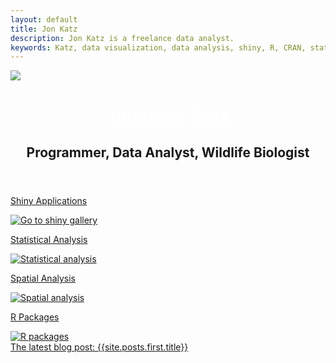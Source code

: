 ```yaml
---
layout: default
title: Jon Katz
description: Jon Katz is a freelance data analyst.
keywords: Katz, data visualization, data analysis, shiny, R, CRAN, statistics
---
```

<!-- HEADER -->
<div id="header_wrap" class="outer topelement">
    <div class="row">
        <div class="col-sm-4">
            <img id="headerimg" src="{{ BASE_PATH }}/assets/images_sm/plot.png">
        </div>
        <div class="col-sm-8">
            <header id="index_inner" class="inner">
                <a style="color:#fff;" href="https://jonkatz2.github.io/"><h1 id="project_title">Jonathan Katz</h1></a>
                <h2 id="project_tagline">Programmer, Data Analyst, Wildlife Biologist</h2>
            </header>
        </div>
    </div>  
<!--          {% if site.show_downloads %}-->
<!--            <section id="downloads">-->
<!--              <a class="zip_download_link" href="{{ site.github.zip_url }}">Download this project as a .zip file</a>-->
<!--              <a class="tar_download_link" href="{{ site.github.tar_url }}">Download this project as a tar.gz file</a>-->
<!--            </section>-->
<!--          {% endif %}-->
</div>



<div class="container-fluid">
  <div class="row">
<!--    <div class="col-sm-3">-->
      <a href="/shiny" class="mygrid">
        <p class="gridtitle">Shiny Applications</p>
        <img class="gridimg" src="{{ BASE_PATH }}/assets/images_sm/grab1_sq.png" alt="Go to shiny gallery">
      </a>
<!--    </div>-->
<!--    <div class="col-sm-3">-->
<!--      <a href="/shiny" class="mygrid">-->
<!--        <p class="gridtitle">Server-side Coding</p>-->
<!--        <img class="gridimg" src="{{ BASE_PATH }}/assets/images_sm/flowpart_sq.png" alt="Application planning">-->
<!--      </a>-->
<!--    </div>-->
<!--    <div class="col-sm-3">-->
      <a href="/shiny" class="mygrid">
        <p class="gridtitle">Statistical Analysis</p>
        <img class="gridimg" src="{{ BASE_PATH }}/assets/images_sm/stratifiedParams_closed_sq.png" alt="Statistical analysis">
      </a>
<!--    </div>-->
<!--    <div class="col-sm-3">-->
      <a href="/spatials" class="mygrid">
<!--      <a href="https://jonkatz2.github.io/2017/11/15/interpolating-points-to-raster-in-r" class="mygrid">-->
        <p class="gridtitle">Spatial Analysis</p>
        <img class="gridimg" src="{{ BASE_PATH }}/assets/images_sm/rastermap_sq.png" alt="Spatial analysis">
      </a>
<!--    </div>-->
<!--    <div class="col-sm-3">-->
      <a href="http://jonkatz2.github.io/monitoR" class="mygrid">
        <p class="gridtitle">R Packages</p>
        <img class="gridimg" src="{{ BASE_PATH }}/assets/images_sm/monitor_sq.png" alt="R packages">
      </a>
<!--    </div>-->
  </div>
  <div class="row">
    <div id="blogbanner">
      <a href="{{site.posts.first.url}}">The latest blog post: {{site.posts.first.title}}</a>
    </div>
  </div>
</div>

<!--    <div style="font-size:1.25em;font-weight:bold;text-align:center;">-->
<!--        <p>Freelance R Programming, Data Analysis, and Shiny Engineer</p>-->
<!--    </div>-->
<!--    <p>Lately I have been writing lots of shiny applications. R does not run natively in a web browser, but it has many native and contributed entry points to exchange objects with other languages. The Shiny package from RStudio allows R and javascript to exchange information, along with a host of R functions to build HTML inputs. Using Shiny it is easy to make a dataset not only public, but publicly explorable, and applications are easy to build, easy to host, and easy to maintain.</p>-->
<!--    -->
<!--    <p>Here are a few public applications I recently completed. The titles and images link to live applications; if I am self-hosting them and they do not load, I am probably out of time in my account. Send me a note and I'll make sure you can explore them.</p>-->
<!--    -->
<!--    <p>You might also want to <a href="http://jonkatz2.github.io/resume" target="_blank">check out my resume</a>, or I have a couple of blog posts <a href="http://jonkatz2.github.io/2016/05/01/mapping-with-base-graphics-in-r" target="_blank">illustrating some simple R functions I wrote.</a></p>-->
<!--    -->
<!--    <div style="clear:both;border:1px solid gray;margin:8px 0px;padding:8px;overflow:hidden;">-->
<!--        <div class="col-sm-6">-->
<!--            <a style="font-size:large;" href="https://vtcfwru-am.shinyapps.io/AMExpertModeler/" target="_blank">An Interactive Expert Elicitation Tool</a>-->
<!--            <div class="imgcontainer">-->
<!--                <a href="https://vtcfwru-am.shinyapps.io/AMExpertModeler/" target="_blank"><img class="imglink" src="https://www.dropbox.com/s/3i1ryww2j2meh9l/website_elicit2.png?raw=1" alt=""></a>-->
<!--                <div class="middle">-->
<!--                  <a class="imglinktext" style="font-size:large;" href="https://vtcfwru-am.shinyapps.io/AMExpertModeler/" target="_blank">Open App</a>-->
<!--                </div>-->
<!--            </div>-->
<!--        </div>-->
<!--       -->
<!--         <div class="col-sm-6">   -->
<!--            <p style="padding-top:17px;"><strong>An interactive survey to gather expert opinion on species occurrence at a number of points. </strong></p>-->
<!--            <p>Experts log in, respond to questions about their expertise, then offer opinions on species presence at a number of locations.</p>-->
<!--            -->
<!--            <p><emph>To browse this app as a guest, login with the username "guest."</emph></p>-->
<!--            -->
<!--            -->
<!--            <p>This app is shared by three projects, so there is a separate private app that allows each project's principal investigator to customize the survey and download responses. Customization includes the ability to:</p>-->
<!--            -->
<!--            <ul>   -->
<!--                <li>Upload points</li> -->
<!--                <li>Change the number/type/content of each survey question</li> -->
<!--                <li>Rename variables</li> -->
<!--                <li>Add/remove experts</li> -->
<!--                <li>Add/remove features. Some features include:-->
<!--                    <ul>-->
<!--                        <li>Fixed or random starting values</li>-->
<!--                        <li>Ordered or random point presentation</li>-->
<!--                        <li>Multiple distributions (beta, poisson, normal), a simple number line, or a likert selector</li>-->
<!--                        <li>Supplemental imagery/graphics</li>-->
<!--                        <li>Variable number of points</li>-->
<!--                    </ul>-->
<!--                </li> -->
<!--            </ul>-->
<!--            -->
<!--            <p>The survey parameters and expert responses are stored in a mongoDB (no-SQL) database hosted at <a href="https://mlab.com/" target="_blank">mlab.com*</a>. Project PIs upload locations as a shapefile containing either polygons or points; persistent file storage for the shapefile is via an AWS S3 storage bucket.</p>-->
<!--            -->
<!--            <p><emph>*I have also used AWS RDS as a relational database back-end for other apps.</emph></p>-->
<!--        </div> -->
<!--    </div>-->
<!--    -->
<!--    <div style="clear:both;border:1px solid gray;margin:8px 0px;padding:8px;overflow:hidden;">-->
<!--        <div class="col-sm-6">-->
<!--            <a style="font-size:large;" href="https://jkatz.shinyapps.io/tradeoff/" target="_blank">An MCDA Visualization</a>-->
<!--            <div class="imgcontainer">-->
<!--                  <a href="https://jkatz.shinyapps.io/tradeoff/" target="_blank"><img class="imglink"  src="https://www.dropbox.com/s/hv88ybgyl4atxvm/website_tradeoff.png?raw=1" alt=""></a>-->
<!--                  <div class="middle">-->
<!--                    <a class="imglinktext" style="font-size:large;" href="https://jkatz.shinyapps.io/tradeoff/" target="_blank">Open App</a>-->
<!--                  </div>-->
<!--            </div>-->
<!--        </div>-->
<!--          -->
<!--        <div class="col-sm-6">-->
<!--            <p style="padding-top:17px;"><strong>Multiple-criteria decision analysis</strong> is a decision strategy that offers transparency to the process of integrating input from a variety of stakeholders. This app was designed to visualize how various strategies to restore natural tidal flows to an estuary on Cape Cod, Massachussets will affect residents, the local economy, and local areas with historic or scenic value. The goal is to maximize the benefits of natural tidal flow such as flood control, improved wildlife habitat, and reduced management costs while minimizing negative impacts such as sediment movement, stagnant water, or vegetation mortality due to floodplain inundation. The app is driven by two csv files of parameters and a series of prediction files, all uploaded at the start of the process (sample csv files can be downloaded in using the menu in the upper right). The full analysis can be saved so that it may be re-visited in the future without re-parameterizing the entire app. The app also produces a variety of graphics to inform management or support the decision making process. Persistent file storage for this app is on Google Drive, which is free and convenient due to the web-editing capability. </p>-->

<!--            <p>To ensure you can see the final graphs, here are brief instructions for use:</p>-->
<!--            <ol>-->
<!--                <li>Download and extract the sample data using the menu at the top right.</li>-->
<!--                <li>Upload "Policies.csv" as the policy file. Under "Group/Name Policies" down below, enter a 1 in the "Group" row for both the right-most columns ("P_Sed1" and "P_Sed11") to indicate they are members of a group. Leave all other fields in the "Group" row blank. Enter a 1 in the "Allocation" row under P_Sed1, and 11 in the "Allocation" row under P_Sed11. Leave all other fields in the "Allocation" row blank.</li>-->
<!--                <li>Upload "Attributes.csv" as the attribute file.</li>-->
<!--                <li>Upload one or both "EE_Predictions_Tim.csv" and "EE_Predictions_Eric.csv" as expert prediction files.</li>-->
<!--                <li>Upload "models_LOOKUP.csv" and "models_INTERP.csv" as model prediction files.</li>-->
<!--                <li>View the "Group Objectives" tab (no need to change anything, but it must be viewed)</li>-->
<!--                <li>View the "Prediction Sources" tab (no need to change anything, but it must be viewed)</li>-->
<!--            </ol>-->
<!--            -->
<!--            <p>I am self-hosting this app during development, but it will be hosted by the client on completion. If it doesn't load I may have run out of time on my free shinyapps.io account. Drop me an email and I'll send you an active link to a functional app.</p>-->
<!--        </div>-->
<!--    </div>-->
<!--    -->
<!--    <div style="clear:both;border:1px solid gray;margin:8px 0px;padding:8px;overflow:hidden;">-->
<!--        <div class="col-sm-6">-->
<!--            <a style="font-size:large;" href="https://biotransformers.shinyapps.io/ALFAM2/" target="_blank">An Explorable Dataset</a>-->
<!--            <div class="imgcontainer">-->
<!--                <a href="https://biotransformers.shinyapps.io/ALFAM2/" target="_blank"><img class="imglink" src="https://www.dropbox.com/s/eoq35cgs1x43u9v/website_alfam2.png?raw=1" alt=""></a>-->
<!--                <div class="middle">-->
<!--                    <a class="imglinktext" style="font-size:large;" href="https://biotransformers.shinyapps.io/ALFAM2/" target="_blank">Open App</a>-->
<!--                </div>-->
<!--            </div>-->
<!--        </div>-->
<!--      -->
<!--        <div class="col-sm-6">-->
<!--          <p style="padding-top:17px;"><strong>Making data public, and publicly explorable.</strong> The researcher who commissioned this app was required by his grant to make the data publicly accessible. I like how the data subsetting is presented on-screen, where options that are not present in the data are shown in gray (see lower checkboxes in image at left). Data subsetting is day-one stuff in R, but somehow it was not intuitive to display the relative contents of the subset compared to the entire dataset in an interactive setting. I posted <a href="http://jonkatz2.github.io/2017/08/11/Dynamic-Filtered-checkboxGroupInputs-In-Shiny-Applications" target="_blank">a few notes about this</a> in my short blog.</p>-->
<!--        </div>-->
<!--    </div>-->
<!--        -->
<!--    <div style="clear:both;border:1px solid gray;margin:8px 0px;padding:8px;overflow:hidden;">-->
<!--        <div class="col-sm-6">-->
<!--            <a style="font-size:large;" href="https://biotransformers.shinyapps.io/oba1/" target="_blank">The Online Biogas Calculator</a> -->
<!--            <div class="imgcontainer">-->
<!--                <a href="https://biotransformers.shinyapps.io/oba1/" target="_blank"><img class="imglink" src="https://www.dropbox.com/s/5o246v7qmf6wexd/website_biogas.png?raw=1" alt=""></a> -->
<!--                <div class="middle">-->
<!--                    <a class="imglinktext" style="font-size:large;" href="https://biotransformers.shinyapps.io/oba1/" target="_blank">Open App</a>-->
<!--                </div>-->
<!--            </div>-->
<!--        </div>-->

<!--        <div class="col-sm-6">-->
<!--            <p style="padding-top:17px;"><strong>An interactive calculator.</strong> This app is a calculator for computing the volume of methane biogas produced by controlled digesters. It is essentially a web interface for the R package <a href="https://cran.r-project.org/package=biogas" target="_blank">biogas</a> by Sasha Hafner et al. This package, and this app, are proving to be essential tools for members of the biofuel industry, particularly in Europe. </p>-->
<!--        </div>-->
<!--    </div>-->
<!--    -->
<!--</div>-->
























